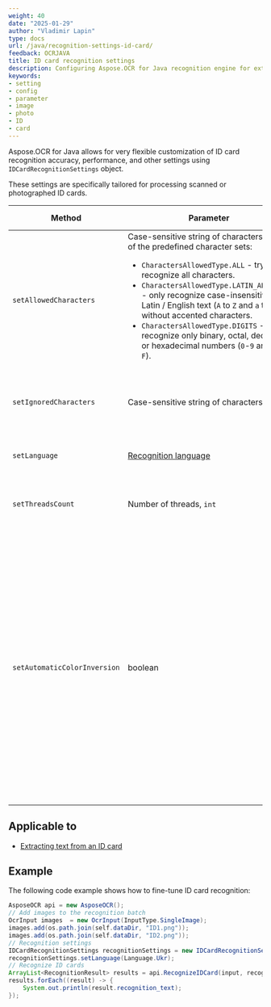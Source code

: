 ```yaml
---
weight: 40
date: "2025-01-29"
author: "Vladimir Lapin"
type: docs
url: /java/recognition-settings-id-card/
feedback: OCRJAVA
title: ID card recognition settings
description: Configuring Aspose.OCR for Java recognition engine for extracting text from ID cards.
keywords:
- setting
- config
- parameter
- image
- photo
- ID
- card
---
```


Aspose.OCR for Java allows for very flexible customization of ID card recognition accuracy, performance, and other settings using `IDCardRecognitionSettings` object.

These settings are specifically tailored for processing scanned or photographed ID cards.

Method | Parameter | Default state | Description
------ | --------- | ------------- | -----------
`setAllowedCharacters` | Case-sensitive string of characters or one of the predefined character sets:<ul><li>`CharactersAllowedType.ALL` - try to recognize all characters.</li><li>`CharactersAllowedType.LATIN_ALPHABET` - only recognize case-insensitive Latin / English text (`A` to `Z` and `a` to `z`), without accented characters.</li><li>`CharactersAllowedType.DIGITS` - recognize only binary, octal, decimal, or hexadecimal numbers (`0`-`9` and `A` to `F`).</li></ul> | All characters from the [selected recognition language](/ocr/java/languages/). | The [whitelist](/ocr/java/characters-whitelist/#predefined-character-sets) of characters Aspose.OCR engine will look for.
`setIgnoredCharacters` | Case-sensitive string of characters | All characters are recognized | A [blacklist](/ocr/java/characters-blacklist/) of characters that are ignored during recognition.
`setLanguage` | [Recognition language](/ocr/java/languages/) | Latin characters without diacritics | Specify a [language](/ocr/java/languages/) for recognition.
`setThreadsCount` | Number of threads, `int` | Automatic | The number of [CPU threads](/ocr/java/multithreading/) used for recognition.
`setAutomaticColorInversion` | boolean | `true` | Set the method parameter to `true` automatically detect white text on a dark/black background and use a special OCR algorithm to improve ID card recognition accuracy. Call this method with the parameter set to “false” to explicitly disable inverted text detection to save resources.

## Applicable to

- [Extracting text from an ID card](/ocr/java/recognition/id-card/)

## Example

The following code example shows how to fine-tune ID card recognition:

```java
AsposeOCR api = new AsposeOCR();
// Add images to the recognition batch
OcrInput images  = new OcrInput(InputType.SingleImage);
images.add(os.path.join(self.dataDir, "ID1.png"));
images.add(os.path.join(self.dataDir, "ID2.png"));
// Recognition settings
IDCardRecognitionSettings recognitionSettings = new IDCardRecognitionSettings();
recognitionSettings.setLanguage(Language.Ukr);
// Recognize ID cards
ArrayList<RecognitionResult> results = api.RecognizeIDCard(input, recognitionSettings);
results.forEach((result) -> {
	System.out.println(result.recognition_text);
});
```
